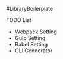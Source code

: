 #LibraryBoilerplate

TODO List
 - Webpack Setting
 - Gulp Setting
 - Babel Setting
 - CLI Gennerator

